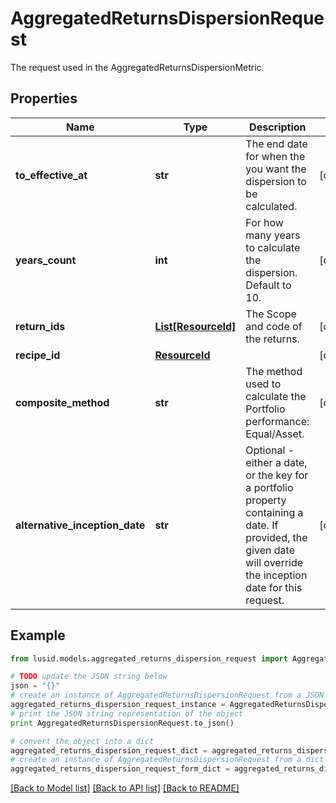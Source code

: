 # AggregatedReturnsDispersionRequest

The request used in the AggregatedReturnsDispersionMetric.

## Properties
Name | Type | Description | Notes
------------ | ------------- | ------------- | -------------
**to_effective_at** | **str** | The end date for when the you want the dispersion to be calculated. | [optional] 
**years_count** | **int** | For how many years to calculate the dispersion. Default to 10. | [optional] 
**return_ids** | [**List[ResourceId]**](ResourceId.md) | The Scope and code of the returns. | [optional] 
**recipe_id** | [**ResourceId**](ResourceId.md) |  | [optional] 
**composite_method** | **str** | The method used to calculate the Portfolio performance: Equal/Asset. | [optional] 
**alternative_inception_date** | **str** | Optional - either a date, or the key for a portfolio property containing a date. If provided, the given date will override the inception date for this request. | [optional] 

## Example

```python
from lusid.models.aggregated_returns_dispersion_request import AggregatedReturnsDispersionRequest

# TODO update the JSON string below
json = "{}"
# create an instance of AggregatedReturnsDispersionRequest from a JSON string
aggregated_returns_dispersion_request_instance = AggregatedReturnsDispersionRequest.from_json(json)
# print the JSON string representation of the object
print AggregatedReturnsDispersionRequest.to_json()

# convert the object into a dict
aggregated_returns_dispersion_request_dict = aggregated_returns_dispersion_request_instance.to_dict()
# create an instance of AggregatedReturnsDispersionRequest from a dict
aggregated_returns_dispersion_request_form_dict = aggregated_returns_dispersion_request.from_dict(aggregated_returns_dispersion_request_dict)
```
[[Back to Model list]](../README.md#documentation-for-models) [[Back to API list]](../README.md#documentation-for-api-endpoints) [[Back to README]](../README.md)


